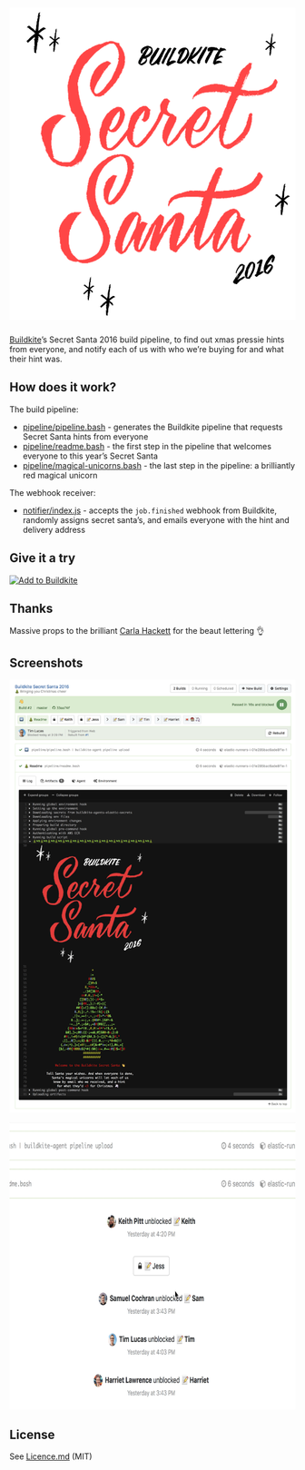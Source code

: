 <h1><img alt="Buildkite Secret Santa 2016" src="logo.gif" width="550" height="550"></h1>

[Buildkite](https://buildkite.com/)’s Secret Santa 2016 build pipeline, to find out xmas pressie hints from everyone, and notify each of us with who we’re buying for and what their hint was.

## How does it work?

The build pipeline:

* [pipeline/pipeline.bash](pipeline/pipeline.bash) - generates the Buildkite pipeline that requests Secret Santa hints from everyone
* [pipeline/readme.bash](pipeline/readme.bash) - the first step in the pipeline that welcomes everyone to this year’s Secret Santa
* [pipeline/magical-unicorns.bash](pipeline/magical-unicorns.bash) - the last step in the pipeline: a brilliantly red magical unicorn

The webhook receiver:

* [notifier/index.js](notifier/index.js) - accepts the `job.finished` webhook from Buildkite, randomly assigns secret santa’s, and emails everyone with the hint and delivery address

## Give it a try

[![Add to Buildkite](https://buildkite.com/button.svg)](https://buildkite.com/new)

## Thanks

Massive props to the brilliant [Carla Hackett](http://carlahackett.com/) for the beaut lettering 👌

## Screenshots

![Buildkite Secret Santa Pipeline](screenshot.png)

<img alt="Buildkite Secret Santa 2016 Unblock Prompt Animation" src="screenshot-unblock.gif" width="724" height="506">

## License

See [Licence.md](Licence.md) (MIT)
